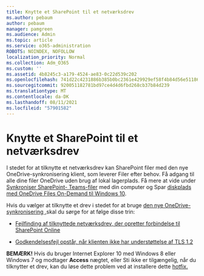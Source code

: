 ```yaml
---
title: Knytte et SharePoint til et netværksdrev
ms.author: pebaum
author: pebaum
manager: pamgreen
ms.audience: Admin
ms.topic: article
ms.service: o365-administration
ROBOTS: NOINDEX, NOFOLLOW
localization_priority: Normal
ms.collection: Adm_O365
ms.custom: ''
ms.assetid: 4b8245c3-a179-4524-ae83-0c22d539c202
ms.openlocfilehash: 741d22c4231886b385b0bc2361e429929ef58f4b84d56e51186f129fc5d07921
ms.sourcegitcommit: 920051182781bd97ce4d4d6fbd268cb37b84d239
ms.translationtype: MT
ms.contentlocale: da-DK
ms.lasthandoff: 08/11/2021
ms.locfileid: "57901582"
---
```

# <a name="map-a-sharepoint-library-to-a-network-drive"></a>Knytte et SharePoint til et netværksdrev

I stedet for at tilknytte et netværksdrev kan SharePoint filer med den nye OneDrive-synkronisering klient, som leverer Filer efter behov. Få adgang til alle dine filer OneDrive uden brug af lokal lagerplads. Få mere at vide under [Synkroniser SharePoint- Teams-filer](https://support.microsoft.com/office/sync-sharepoint-and-teams-files-with-your-computer-6de9ede8-5b6e-4503-80b2-6190f3354a88) med din computer og Spar [diskplads med OneDrive Files On-Demand til Windows 10](https://support.microsoft.com/office/save-disk-space-with-onedrive-files-on-demand-for-windows-10-0e6860d3-d9f3-4971-b321-7092438fb38e).

Hvis du vælger at tilknytte et drev i stedet for at bruge [den nye OneDrive-synkronisering ,](https://support.microsoft.com/office/sync-sharepoint-and-teams-files-with-your-computer-6de9ede8-5b6e-4503-80b2-6190f3354a88)skal du sørge for at følge disse trin:

- [Fejlfinding af tilknyttede netværksdrev, der opretter forbindelse til SharePoint Online](https://docs.microsoft.com/sharepoint/support/administration/troubleshoot-mapped-network-drives)

- [Godkendelsesfejl opstår, når klienten ikke har understøttelse af TLS 1.2](https://docs.microsoft.com/sharepoint/troubleshoot/administration/authentication-errors-tls12-support#network-drive-mapped-to-a-sharepoint-library)  

**BEMÆRK!** Hvis du bruger Internet Explorer 10 med Windows 8 eller Windows 7 og modtager **Access**  nægtet, eller Sti ikke er tilgængelig, når du tilknytter et drev, kan du løse dette problem ved at installere dette [hotfix.](https://support.microsoft.com/topic/error-when-you-open-a-sharepoint-document-library-in-windows-explorer-or-map-a-network-drive-to-the-library-after-you-install-internet-explorer-10-96e640ba-059f-9b09-bb91-2a0319ee8b1d)